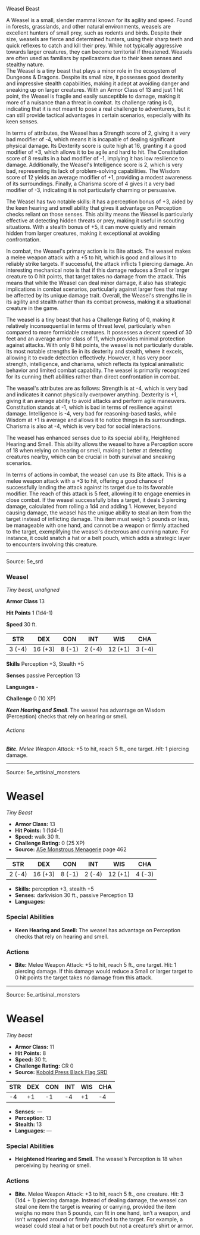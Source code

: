 <MonsterName/>Weasel</MonsterName>
<CreatureType/>Beast</CreatureType>

<summary>A Weasel is a small, slender mammal known for its agility and speed. Found in forests, grasslands, and other natural environments, weasels are excellent hunters of small prey, such as rodents and birds. Despite their size, weasels are fierce and determined hunters, using their sharp teeth and quick reflexes to catch and kill their prey. While not typically aggressive towards larger creatures, they can become territorial if threatened. Weasels are often used as familiars by spellcasters due to their keen senses and stealthy nature.</summary>

<summary>The Weasel is a tiny beast that plays a minor role in the ecosystem of Dungeons & Dragons. Despite its small size, it possesses good dexterity and impressive stealth capabilities, making it adept at avoiding danger and sneaking up on larger creatures. With an Armor Class of 13 and just 1 hit point, the Weasel is fragile and easily susceptible to damage, making it more of a nuisance than a threat in combat. Its challenge rating is 0, indicating that it is not meant to pose a real challenge to adventurers, but it can still provide tactical advantages in certain scenarios, especially with its keen senses.</summary>

<detail>

In terms of attributes, the Weasel has a Strength score of 2, giving it a very bad modifier of -4, which means it is incapable of dealing significant physical damage. Its Dexterity score is quite high at 16, granting it a good modifier of +3, which allows it to be agile and hard to hit. The Constitution score of 8 results in a bad modifier of -1, implying it has low resilience to damage. Additionally, the Weasel's Intelligence score is 2, which is very bad, representing its lack of problem-solving capabilities. The Wisdom score of 12 yields an average modifier of +1, providing a modest awareness of its surroundings. Finally, a Charisma score of 4 gives it a very bad modifier of -3, indicating it is not particularly charming or persuasive.

The Weasel has two notable skills: it has a perception bonus of +3, aided by the keen hearing and smell ability that gives it advantage on Perception checks reliant on those senses. This ability means the Weasel is particularly effective at detecting hidden threats or prey, making it useful in scouting situations. With a stealth bonus of +5, it can move quietly and remain hidden from larger creatures, making it exceptional at avoiding confrontation.

In combat, the Weasel's primary action is its Bite attack. The weasel makes a melee weapon attack with a +5 to hit, which is good and allows it to reliably strike targets. If successful, the attack inflicts 1 piercing damage. An interesting mechanical note is that if this damage reduces a Small or larger creature to 0 hit points, that target takes no damage from the attack. This means that while the Weasel can deal minor damage, it also has strategic implications in combat scenarios, particularly against larger foes that may be affected by its unique damage trait. Overall, the Weasel's strengths lie in its agility and stealth rather than its combat prowess, making it a situational creature in the game.

The weasel is a tiny beast that has a Challenge Rating of 0, making it relatively inconsequential in terms of threat level, particularly when compared to more formidable creatures. It possesses a decent speed of 30 feet and an average armor class of 11, which provides minimal protection against attacks. With only 8 hit points, the weasel is not particularly durable. Its most notable strengths lie in its dexterity and stealth, where it excels, allowing it to evade detection effectively. However, it has very poor strength, intelligence, and charisma, which reflects its typical animalistic behavior and limited combat capability. The weasel is primarily recognized for its cunning theft abilities rather than direct confrontation in combat.

The weasel's attributes are as follows: Strength is at -4, which is very bad and indicates it cannot physically overpower anything. Dexterity is +1, giving it an average ability to avoid attacks and perform agile maneuvers. Constitution stands at -1, which is bad in terms of resilience against damage. Intelligence is -4, very bad for reasoning-based tasks, while Wisdom at +1 is average and allows it to notice things in its surroundings. Charisma is also at -4, which is very bad for social interactions.

The weasel has enhanced senses due to its special ability, Heightened Hearing and Smell. This ability allows the weasel to have a Perception score of 18 when relying on hearing or smell, making it better at detecting creatures nearby, which can be crucial in both survival and sneaking scenarios.

In terms of actions in combat, the weasel can use its Bite attack. This is a melee weapon attack with a +3 to hit, offering a good chance of successfully landing the attack against its target due to its favorable modifier. The reach of this attack is 5 feet, allowing it to engage enemies in close combat. If the weasel successfully bites a target, it deals 3 piercing damage, calculated from rolling a 1d4 and adding 1. However, beyond causing damage, the weasel has the unique ability to steal an item from the target instead of inflicting damage. This item must weigh 5 pounds or less, be manageable with one hand, and cannot be a weapon or firmly attached to the target, exemplifying the weasel's dexterous and cunning nature. For instance, it could snatch a hat or a belt pouch, which adds a strategic layer to encounters involving this creature.</detail>



---

Source: 5e_srd

### Weasel

*Tiny beast, unaligned*

**Armor Class** 13

**Hit Points** 1 (1d4-1)

**Speed** 30 ft.

| STR    | DEX     | CON    | INT    | WIS     | CHA    |
|--------|---------|--------|--------|---------|--------|
| 3 (-4) | 16 (+3) | 8 (-1) | 2 (-4) | 12 (+1) | 3 (-4) |

**Skills** Perception +3, Stealth +5

**Senses** passive Perception 13

**Languages** -

**Challenge** 0 (10 XP)

***Keen Hearing and Smell***. The weasel has advantage on Wisdom (Perception) checks that rely on hearing or smell.

###### Actions

***Bite***. *Melee Weapon Attack:* +5 to hit, reach 5 ft., one target. *Hit:* 1 piercing damage.



---

Source: 5e_artisinal_monsters

# Weasel

*Tiny* *Beast*

- **Armor Class:** 13
- **Hit Points:** 1 (1d4-1)
- **Speed:** walk 30 ft.
- **Challenge Rating:** 0 (25 XP)
- **Source:** [A5e Monstrous Menagerie](https://enpublishingrpg.com/products/level-up-monstrous-menagerie-a5e) page 462

| STR | DEX | CON | INT | WIS | CHA |
| --- | --- | --- | --- | --- | --- |
| 2 (-4) | 16 (+3) | 8 (-1) | 2 (-4) | 12 (+1) | 4 (-3) |

- **Skills:** perception +3, stealth +5
- **Senses:** darkvision 30 ft., passive Perception 13
- **Languages:** 

### Special Abilities

- **Keen Hearing and Smell:** The weasel has advantage on Perception checks that rely on hearing and smell.

### Actions

- **Bite:** Melee Weapon Attack: +5 to hit, reach 5 ft., one target. Hit: 1 piercing damage. If this damage would reduce a Small or larger target to 0 hit points  the target takes no damage from this attack.






---

Source: 5e_artisinal_monsters

# Weasel

*Tiny beast*

- **Armor Class:** 11
- **Hit Points:** 8
- **Speed:** 30 ft.
- **Challenge Rating:** CR 0
- **Source:** [Kobold Press Black Flag SRD](https://koboldpress.com/black-flag-roleplaying/)

| STR | DEX | CON | INT | WIS | CHA |
| --- | --- | --- | --- | --- | --- |
| -4 | +1 | -1 | -4 | +1 | -4 |

- **Senses:** —
- **Perception:** 13
- **Stealth:** 13
- **Languages:** —

### Special Abilities

- **Heightened Hearing and Smell.** The weasel’s Perception is 18 when perceiving by hearing or smell.

### Actions

- **Bite.** Melee Weapon Attack: +3 to hit, reach 5 ft., one creature. Hit: 3 (1d4 + 1) piercing damage. Instead of dealing damage, the weasel can steal one item the target is wearing or carrying, provided the item weighs no more than 5 pounds, can fit in one hand, isn’t a weapon, and isn’t wrapped around or firmly attached to the target. For example, a weasel could steal a hat or belt pouch but not a creature’s shirt or armor.



